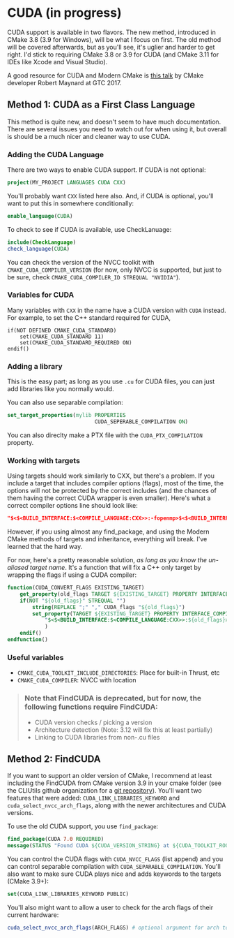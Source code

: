 # CUDA (in progress)

CUDA support is available in two flavors. The new method, introduced in CMake 3.8 (3.9 for Windows), will be what I focus on first. The old method will be covered afterwards, but as you'll see, it's uglier and harder to get right. I'd stick to requiring CMake 3.8 or 3.9 for CUDA (and CMake 3.11 for IDEs like Xcode and Visual Studio).

A good resource for CUDA and Modern CMake is [this talk](http://on-demand.gputechconf.com/gtc/2017/presentation/S7438-robert-maynard-build-systems-combining-cuda-and-machine-learning.pdf) by CMake developer Robert Maynard at GTC 2017.

## Method 1: CUDA as a First Class Language


This method is quite new, and doesn't seem to have much documentation. There are several issues you need to watch out for when using it, but overall is should be a much nicer and cleaner way to use CUDA.

### Adding the CUDA Language

There are two ways to enable CUDA support. If CUDA is not optional:

```cmake
project(MY_PROJECT LANGUAGES CUDA CXX)
```

You'll probably want `CXX` listed here also. And, if CUDA is optional, you'll want to put this in somewhere conditionally:

```cmake
enable_language(CUDA)
```

To check to see if CUDA is available, use CheckLanuage:

```cmake
include(CheckLanguage)
check_language(CUDA)
```

You can check the version of the NVCC toolkit with `CMAKE_CUDA_COMPILER_VERSION` (for now, only NVCC is supported, but just to be sure, check `CMAKE_CUDA_COMPILER_ID STREQUAL "NVIDIA"`).

### Variables for CUDA

Many variables with `CXX` in the name have a CUDA version with `CUDA` instead. For example, to set the C++ standard required for CUDA,

```
if(NOT DEFINED CMAKE_CUDA_STANDARD)
    set(CMAKE_CUDA_STANDARD 11)
    set(CMAKE_CUDA_STANDARD_REQUIRED ON)
endif()
```


### Adding a library

This is the easy part; as long as you use `.cu` for CUDA files, you can just add libraries like you normally would.

You can also use separable compilation:

```cmake
set_target_properties(mylib PROPERTIES
                            CUDA_SEPERABLE_COMPILATION ON)
```

You can also direclty make a PTX file with the `CUDA_PTX_COMPILATION` property.

### Working with targets

Using targets should work similarly to CXX, but there's a problem. If you include a target that includes compiler options (flags), most of the time, the options will not be protected by the correct includes (and the chances of them having the correct CUDA wrapper is even smaller). Here's what a correct compiler options line should look like:

```cmake
"$<$<BUILD_INTERFACE:$<COMPILE_LANGUAGE:CXX>>:-fopenmp>$<$<BUILD_INTERFACE:$<COMPILE_LANGUAGE:CUDA>>:-Xcompiler=-fopenmp>"
```

However, if you using almost any find_package, and using the Modern CMake methods of targets and inheritance, everything will break. I've learned that the hard way.

For now, here's a pretty reasonable solution, _as long as you know the un-aliased target name_. It's a function that will fix a C++ only target by wrapping the flags if using a CUDA compiler:

```cmake
function(CUDA_CONVERT_FLAGS EXISTING_TARGET)
    get_property(old_flags TARGET ${EXISTING_TARGET} PROPERTY INTERFACE_COMPILE_OPTIONS)
    if(NOT "${old_flags}" STREQUAL "")
        string(REPLACE ";" "," CUDA_flags "${old_flags}")
        set_property(TARGET ${EXISTING_TARGET} PROPERTY INTERFACE_COMPILE_OPTIONS
            "$<$<BUILD_INTERFACE:$<COMPILE_LANGUAGE:CXX>>:${old_flags}>$<$<BUILD_INTERFACE:$<COMPILE_LANGUAGE:CUDA>>:-Xcompiler=${CUDA_flags}>"
            )
    endif()
endfunction()
```

### Useful variables

* `CMAKE_CUDA_TOOLKIT_INCLUDE_DIRECTORIES`: Place for built-in Thrust, etc
* `CMAKE_CUDA_COMPILER`: NVCC with location

> ### Note that FindCUDA is deprecated, but for now, the following functions require FindCUDA:
> 
> * CUDA version checks / picking a version
> * Architecture detection (Note: 3.12 will fix this at least partially)
> * Linking to CUDA libraries from non-.cu files

## Method 2: FindCUDA

If you want to support an older version of CMake, I recommend at least including the FindCUDA from CMake version 3.9 in your cmake folder (see the CLIUtils github organization for a [git repository](https://github.com/CLIUtils/cuda_support)). You'll want two features that were added: `CUDA_LINK_LIBRARIES_KEYWORD` and `cuda_select_nvcc_arch_flags`, along with the newer architectures and CUDA versions.

To use the old CUDA support, you use `find_package`:

```cmake
find_package(CUDA 7.0 REQUIRED)
message(STATUS "Found CUDA ${CUDA_VERSION_STRING} at ${CUDA_TOOLKIT_ROOT_DIR}")
```

You can control the CUDA flags with `CUDA_NVCC_FLAGS` (list append) and you can control separable compilation with `CUDA_SEPARABLE_COMPILATION`. You'll also want to make sure CUDA plays nice and adds keywords to the targets (CMake 3.9+):

```cmake
set(CUDA_LINK_LIBRARIES_KEYWORD PUBLIC)
```

You'll also might want to allow a user to check for the arch flags of their current hardware:

```cmake
cuda_select_nvcc_arch_flags(ARCH_FLAGS) # optional argument for arch to add
```


